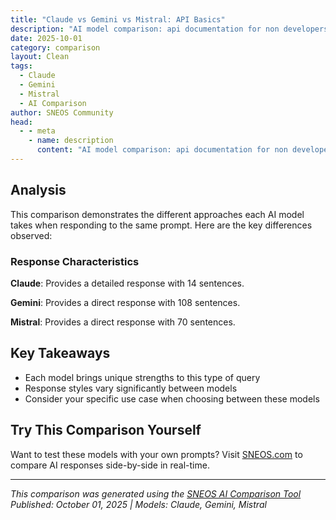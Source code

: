 ```yaml
---
title: "Claude vs Gemini vs Mistral: API Basics"
description: "AI model comparison: api documentation for non developers..."
date: 2025-10-01
category: comparison
layout: Clean
tags:
  - Claude
  - Gemini
  - Mistral
  - AI Comparison
author: SNEOS Community
head:
  - - meta
    - name: description
      content: "AI model comparison: api documentation for non developers..."
---
```


<ChatComparison
  title="Claude vs Gemini vs Mistral: API Basics"
  prompt="api documentation for non developers"
  :responses='{
    "Claude": "# API Documentation for Non-Developers\n\n## What is an API?\n\nThink of an API (Application Programming Interface) as a **digital messenger** or **waiter at a restaurant**:\n\n- You (the customer) tell the waiter what you want from the menu\n- The waiter takes your order to the kitchen (the system)\n- The kitchen prepares your food and gives it back to the waiter\n- The waiter brings your food to you\n\nAn API works the same way - it takes requests from one program and delivers responses from another program.\n\n## Real-World Examples You Use Daily\n\n### Weather App\n- **What you see**: Current temperature and forecast\n- **What\u0027s happening**: The app asks a weather API \u0022What\u0027s the weather in New York?\u0022\n- **API responds**: With temperature, humidity, forecast data\n- **You see**: \u002272\u00B0F, Sunny\u0022\n\n### Online Shopping\n- **What you do**: Enter credit card info and click \u0022Buy\u0022\n- **What\u0027s happening**: Store\u0027s website asks payment API \u0022Can you process this $50 charge?\u0022\n- **API responds**: \u0022Yes, payment approved\u0022 or \u0022No, card declined\u0022\n- **You see**: \u0022Order confirmed!\u0022 or \u0022Payment failed\u0022\n\n## Common API Concepts (In Plain English)\n\n### Endpoint\n- **Technical definition**: A specific URL where you can access an API\n- **Simple explanation**: Like a specific phone number for different departments\n  - Weather info: \u0022Call 555-WEATHER\u0022\n  - Payment processing: \u0022Call 555-PAYMENT\u0022\n\n### Request\n- **What it is**: Asking the API for something\n- **Like**: Placing an order at a drive-through\n- **Examples**: \n  - \u0022Give me today\u0027s weather\u0022\n  - \u0022Process this payment\u0022\n  - \u0022Show me my account balance\u0022\n\n### Response\n- **What it is**: The API\u0027s answer to your request\n- **Like**: Getting your food at the drive-through\n- **Examples**:\n  - Weather data\n  - \u0022Payment successful\u0022\n  - Account balance: $1,250\n\n### API Key\n- **What it is**: A special password that identifies you\n- **Like**: Your membership card at a store\n- **Why needed**: \n  - Security (only authorized users)\n  - Tracking usage\n  - Preventing abuse\n\n## Types of APIs You Encounter\n\n### 1. Social Media APIs\n**What they do**: Let apps post to or read from social platforms\n**Examples**:\n- Sharing a news article to Facebook from a news app\n- Logging into a website using your Google account\n- Posting Instagram photos from third-party apps\n\n### 2. Payment APIs\n**What they do**: Handle money transactions\n**Examples**:\n- PayPal checkout on websites\n- Apple Pay in apps\n- Stripe processing credit cards\n\n### 3. Maps APIs\n**What they do**: Provide location and mapping services\n**Examples**:\n- Store locators on websites\n- Uber showing your driver\u0027s location\n- Real estate sites showing property locations\n\n### 4. Communication APIs\n**What they do**: Send messages, emails, or calls\n**Examples**:\n- Getting text confirmations for orders\n- Video calling in apps\n- Email notifications from services\n\n## How APIs Benefit You\n\n### \u2705 Convenience\n- Don\u0027t need separate apps for everything\n- Information updates automatically\n- Seamless experiences across different services\n\n### \u2705 Choice\n- Multiple apps can use the same service\n- Switch between different apps that do similar things\n- Mix and match services you prefer\n\n### \u2705 Innovation\n- New apps can build on existing services\n- Faster development of new features\n- Creative combinations of different services\n\n## Common Questions\n\n### \u0022Is my data safe with APIs?\u0022\n- **Good APIs**: Use encryption and security measures\n- **What to look for**: Apps from reputable companies, clear privacy policies\n- **Red flags**: Apps asking for unnecessary permissions\n\n### \u0022Why do some features stop working?\u0022\n- **Reason**: The API might be down for maintenance or updates\n- **Like**: Restaurant temporarily out of an ingredient\n- **Usually**: Service returns quickly\n\n### \u0022Can I control what APIs access?\u0022\n- **Yes**: Through app permissions and account settings\n- **Examples**: \n  - Revoke access to your social media accounts\n  - Turn off location sharing\n  - Disable payment methods\n\n## When APIs Don\u0027t Work (Troubleshooting)\n\n### Common Issues You Might Notice:\n1. **Weather not updating** \u2192 Weather API might be down\n2. **Can\u0027t log in with",
    "Gemini": "Okay, let\u0027s break down API documentation for non-developers. The goal is to explain what APIs are, why they\u0027re useful, and how to understand the documentation without getting bogged down in technical jargon.\n\n**What is an API (in simple terms)?**\n\nImagine a restaurant.\n\n*   **You (the user)** want to order food.\n*   **The Menu** lists the dishes you can order (what the API offers).\n*   **The Waiter (the API)** takes your order, communicates it to the kitchen, and brings you the food. The waiter is the messenger and facilitator.\n*   **The Kitchen (the Application/Service)** prepares the food based on your order.\n\nAn API (Application Programming Interface) is like that waiter. It\u0027s a set of rules and specifications that allows different software applications to talk to each other and exchange information.  Instead of ordering food, you might be requesting data, triggering an action, or using a service.\n\n**Why are APIs important (even if you\u0027re not a developer)?**\n\nAPIs make our digital world run smoothly.  Here are some examples of how you use APIs every day, without realizing it:\n\n*   **Booking a flight:** When you search for flights on a website like Expedia or Kayak, they use APIs to connect to different airlines\u0027 databases to get flight information, prices, and availability in real-time.\n*   **Using social media login:** When a website lets you log in with your Google or Facebook account, it\u0027s using their APIs to verify your identity.\n*   **Embedding a YouTube video:** When you see a YouTube video embedded on a website, that website is using YouTube\u0027s API to display the video.\n*   **Getting weather information:**  Your weather app uses an API from a weather service to provide you with current conditions and forecasts.\n* **Payment gateways** When you pay for something online, the website uses an API to communicate with the payment service (like PayPal or Stripe) to process your transaction.\n\nIn essence, APIs allow different services to work together, creating a more connected and convenient experience for you.\n\n**Understanding API Documentation (for Non-Developers)**\n\nAPI documentation is like a detailed instruction manual for how to use the API.  It can look intimidating, but you don\u0027t need to understand everything to get the gist of it.  Focus on these key areas:\n\n1.  **Overview/Introduction:**\n\n    *   **What does this API do?** This section should give you a high-level understanding of the API\u0027s purpose.  What problem does it solve? What services does it provide?  Look for a plain-language description.\n    *   **Who is it for?**  Does the API target a specific type of user or application?\n    *   **Key Features:** Highlights of the most important capabilities of the API.\n\n2.  **Authentication:**\n\n    *   **How do you get access to use the API?** Most APIs require you to authenticate (prove who you are) before you can use them. This usually involves getting an API key or using a login system (like OAuth).\n    *   **API Key:**  A unique code that identifies your application to the API. Treat it like a password!  Don\u0027t share it publicly. The documentation will tell you how to obtain an API key (usually through a registration process).\n\n3.  **Endpoints:**\n\n    *   **What are the specific actions you can perform?** Endpoints are like specific buttons you can push to make the API do something.  Each endpoint performs a specific task, such as retrieving data, creating a new record, or updating an existing one.\n    *   **Think of Endpoints as specific menu items.** One endpoint might \u0022Get a list of all products,\u0022 another might \u0022Create a new customer account,\u0022 and another might \u0022Update a customer\u0027s address.\u0022\n    *   **Endpoint Structure:**  The documentation will list the available endpoints, usually with a name or description that tells you what they do. For example:\n        *   \u0060/users\u0060 (might retrieve a list of users)\n        *   \u0060/products/{product_id}\u0060 (might retrieve details about a specific product)\n        *   \u0060/orders\u0060 (might create a new order)\n        (Note: the \u0060/\u0060 indicates that it is a web address)\n\n4.  **Parameters/Request Body:**\n\n    *   **What information do you need to provide to the API?**  When you use an endpoint, you often need to provide additional information (parameters) to tell the API exactly what you want.\n    *   **Parameters are like ingredients.** You might need to specify the product ID, the date range, the search keywords, or other relevant details.\n    *   **Request Body (for more complex actions):**  For actions like creating or updating data, you might need to send a \u0022request body\u0022 containing all the information in a structured format (like JSON).  The documentation will tell you what fields are required and what format they should be in.  This is like providing all the details of the order to the waiter (name, address, credit card number etc).\n    *   **Example:**  If you\u0027re using the \u0060/products/{product_id}\u0060 endpoint to get details about a product, the \u0060product_id\u0060 is a parameter.\n\n5.  **Response:**\n\n    *   **What information will you get back from the API?**  The response is the data or result that the API sends back to you after you\u0027ve made a request.\n    *   **The Response is like the plate of food.** It could be a list of products, the details of a specific user, or a confirmation message.\n    *   **Response Format:** The documentation will describe the format of the response, often in JSON (JavaScript Object Notation), which is a common way to structure data. You don\u0027t need to understand the technical details of JSON, but you should be aware of the types of information that will be returned. The documentation will tell you what each field in the JSON response represents.\n    *   **Example:** The response to a \u0060/products/{product_id}\u0060 request might include the product name, description, price, and image URL.\n\n6.  **Error Codes:**\n\n    *   **What happens if something goes wrong?**  APIs use error codes to indicate problems that occurred during the request.  The documentation will list the possible error codes and what they mean.\n    *   **Error codes are like the waiter telling you:**\n        *   \u0022Sorry, that dish is not available (404 Not Found).\u0022\n        *   \u0022You are not allowed to order that (403 Forbidden).\u0022\n        *   \u0022There was a problem with your payment (500 Internal Server Error).\u0022\n    *   Understanding error codes can help you troubleshoot problems.\n\n**Tools and Resources:**\n\n*   **Postman/Insomnia:** These are tools that developers use to test APIs.  While they are aimed at developers, exploring them can give you a better sense of how APIs work. They allow you to send requests to API endpoints and see the responses.\n*   **API Marketplaces:**  Websites like RapidAPI and ProgrammableWeb list thousands of APIs that you can explore.\n*   **Online Tutorials:** Search for \u0022API tutorial for non-developers\u0022 on YouTube or Google to find introductory videos and articles.\n\n**Tips for Non-Developers Reading API Documentation:**\n\n*   **Focus on the \u0022What\u0022 and \u0022Why,\u0022 not the \u0022How\u0022:**  Don\u0027t get bogged down in the technical details of the code examples. Focus on understanding what the API does, what information it requires, and what information it returns.\n*   **Look for Examples:**  Good API documentation will include examples of how to use the API.  These examples can be very helpful in understanding the API\u0027s behavior.\n*   **Use a Glossary:**  Keep a glossary of common API terms (endpoint, parameter, response, JSON, API key, etc.) to help you understand the documentation.\n*   **Don\u0027t Be Afraid to Ask for Help:** If you\u0027re struggling to understand the documentation, don\u0027t be afraid to ask a developer for help.\n*   **Start Small:**  Focus on understanding a small part of the API first, and then gradually expand your knowledge.\n*   **Context is Key:**  Understand the overall purpose of the API and how it fits into the larger application or system.\n\n**Example: A Simple Weather API**\n\nLet\u0027s say you\u0027re looking at the documentation for a weather API.  Here\u0027s a simplified version:\n\n*   **Overview:** This API provides current weather conditions and forecasts for cities around the world.\n\n*   **Authentication:** You need an API key to use this API. You can get one by signing up for a free account at [weatherapi.example.com](weatherapi.example.com).\n\n*   **Endpoint:**\n    *   \u0060/weather\u0060 - Get the current weather for a city.\n\n*   **Parameters:**\n    *   \u0060city\u0060 (required) - The name of the city (e.g., \u0022London\u0022, \u0022New York\u0022).\n\n*   **Response (JSON):**\n\n    \u0060\u0060\u0060json\n    {\n      \u0022city\u0022: \u0022London\u0022,\n      \u0022temperature\u0022: 15,\n      \u0022condition\u0022: \u0022Cloudy\u0022,\n      \u0022humidity\u0022: 80\n    }\n    \u0060\u0060\u0060\n\n*   **Error Codes:**\n    *   400 - Invalid city name.\n    *   401 - Invalid API key.\n\n**Explanation:**\n\n*   To use this API, you would first need to get an API key.\n*   To get the weather for London, you would use the \u0060/weather\u0060 endpoint and provide the \u0060city\u0060 parameter with the value \u0022London\u0022.\n*   The API would return a JSON response containing the city name, temperature, condition, and humidity.\n*   If you entered an invalid city name, you would get a 400 error.\n*   If you used an invalid API key, you would get a 401 error.\n\n**In Summary:**\n\nAPI documentation can seem daunting, but by focusing on the key concepts and using a step-by-step approach, you can gain a basic understanding of how APIs work and how to use them. Remember to think of APIs as waiters connecting you to services and information!  Good luck!\n",
    "Mistral": "Creating API documentation for non-developers can be challenging, but it\u0027s essential to ensure that all users, regardless of their technical background, can understand and utilize the API effectively. Here are some key points to consider when creating such documentation:\n\n### 1. **Introduction**\n   - **Purpose**: Clearly state the purpose of the API and what it allows users to do.\n   - **Audience**: Specify who the documentation is intended for (e.g., business analysts, project managers, etc.).\n\n### 2. **Getting Started**\n   - **Prerequisites**: List any prerequisites or tools needed to use the API (e.g., API keys, software).\n   - **Quick Start Guide**: Provide a step-by-step guide to make the first API call.\n\n### 3. **Authentication**\n   - **Explanation**: Explain why authentication is necessary and how it works.\n   - **Steps**: Detail the steps to obtain and use authentication tokens or API keys.\n\n### 4. **Endpoints**\n   - **Overview**: List all available endpoints with a brief description of each.\n   - **Detailed Descriptions**: For each endpoint, provide:\n     - **URL**: The full URL of the endpoint.\n     - **Method**: The HTTP method (GET, POST, PUT, DELETE).\n     - **Parameters**: List required and optional parameters with examples.\n     - **Request Body**: If applicable, describe the structure of the request body.\n     - **Response**: Describe the expected response, including success and error messages.\n\n### 5. **Examples**\n   - **Real-World Scenarios**: Provide examples of common use cases with sample requests and responses.\n   - **Visual Aids**: Use diagrams, flowcharts, or screenshots to illustrate complex concepts.\n\n### 6. **Error Handling**\n   - **Common Errors**: List common errors users might encounter and how to resolve them.\n   - **Error Codes**: Provide a table of error codes with explanations.\n\n### 7. **Best Practices**\n   - **Usage Tips**: Offer tips for efficient and effective use of the API.\n   - **Rate Limits**: Explain any rate limits and how to handle them.\n\n### 8. **Support and Resources**\n   - **Contact Information**: Provide contact details for support.\n   - **Additional Resources**: Link to additional resources, such as tutorials, FAQs, and community forums.\n\n### 9. **Glossary**\n   - **Terminology**: Define any technical terms used in the documentation.\n\n### Example Documentation Structure\n\n#### Introduction\nWelcome to the XYZ API documentation. This guide is designed to help non-developers understand and use our API effectively. The XYZ API allows you to access and manage data related to [specific functionality].\n\n#### Getting Started\nBefore you begin, ensure you have the following:\n- An API key (obtainable from [link to registration page])\n- Basic understanding of HTTP methods\n\n#### Quick Start Guide\n1. **Obtain API Key**: Register at [link] to get your API key.\n2. **Make Your First Call**: Use the following URL to make a GET request:\n   \u0060\u0060\u0060\n   https://api.xyz.com/v1/data\n   \u0060\u0060\u0060\n\n#### Authentication\nTo access the API, you need an API key. Follow these steps:\n1. Register at [link].\n2. Use the API key in your requests as follows:\n   \u0060\u0060\u0060\n   https://api.xyz.com/v1/data?api_key=YOUR_API_KEY\n   \u0060\u0060\u0060\n\n#### Endpoints\n- **Get Data**: Retrieves data based on specified parameters.\n  - **URL**: \u0060https://api.xyz.com/v1/data\u0060\n  - **Method**: GET\n  - **Parameters**:\n    - \u0060api_key\u0060 (required): Your API key.\n    - \u0060filter\u0060 (optional): Filter criteria.\n  - **Response**:\n    \u0060\u0060\u0060json\n    {\n      \u0022status\u0022: \u0022success\u0022,\n      \u0022data\u0022: [\n        {\n          \u0022id\u0022: 1,\n          \u0022name\u0022: \u0022Example Data\u0022\n        }\n      ]\n    }\n    \u0060\u0060\u0060\n\n#### Examples\n- **Retrieve All Data**:\n  \u0060\u0060\u0060\n  GET https://api.xyz.com/v1/data?api_key=YOUR_API_KEY\n  \u0060\u0060\u0060\n  - **Response**:\n    \u0060\u0060\u0060json\n    {\n      \u0022status\u0022: \u0022success\u0022,\n      \u0022data\u0022: [\n        {\n          \u0022id\u0022: 1,\n          \u0022name\u0022: \u0022Example Data\u0022\n        }\n      ]\n    }\n    \u0060\u0060\u0060\n\n#### Error Handling\n- **Common Errors**:\n  - **401 Unauthorized**: Invalid API key.\n  - **404 Not Found**: Endpoint not found.\n\n#### Best Practices\n- **Rate Limits**: The API has a rate limit of 100 requests per hour. If you exceed this limit, you will receive a 429 Too Many Requests error.\n\n#### Support and Resources\n- **Contact Us**: For support, email support@xyz.com.\n- **Additional Resources**:\n  - [Tutorials](link)\n  - [FAQs](link)\n  - [Community Forum](link)\n\n#### Glossary\n- **API Key**: A unique identifier used to authenticate API requests.\n- **HTTP Method**: The type of request being made (e.g., GET, POST).\n\nBy following this structure, you can create API documentation that is accessible and useful for non-developers, ensuring they can effectively utilize the API for their needs."
  }'
  published-date="18:42"
/>

## Analysis

This comparison demonstrates the different approaches each AI model takes when responding to the same prompt. Here are the key differences observed:

### Response Characteristics

**Claude**: Provides a detailed response with 14 sentences. 

**Gemini**: Provides a direct response with 108 sentences. 

**Mistral**: Provides a direct response with 70 sentences. 

## Key Takeaways

- Each model brings unique strengths to this type of query
- Response styles vary significantly between models
- Consider your specific use case when choosing between these models

## Try This Comparison Yourself

Want to test these models with your own prompts? Visit [SNEOS.com](https://sneos.com) to compare AI responses side-by-side in real-time.

---

*This comparison was generated using the [SNEOS AI Comparison Tool](https://sneos.com)*
*Published: October 01, 2025 | Models: Claude, Gemini, Mistral*
